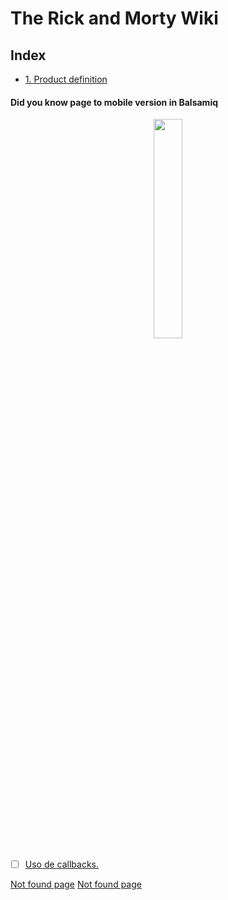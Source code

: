# The Rick and Morty Wiki

## Index

* [1. Product definition](#1-product-definition)

#### Did you know page to mobile version in Balsamiq
<p align="center">
<img src="https://i.ibb.co/TmGZwXJ/Curiosidades.png" width="30%">
</p>

* [ ] [Uso de callbacks.](https://developer.mozilla.org/es/docs/Glossary/Callback_function)

[Not found page](https://carepms.com/nissan-titan/check-if-array-has-unique-values-javascript.html)
[Not found page]('https://carepms.com/nissan-titan/check-if-array-has-unique-values-javascript.html')